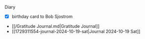 Diary
- [x] birthday card to Bob Sjostrom

- [[/Gratitude Journal.md|Gratitude Journal]]
- [[1729311554-journal-2024-10-19-sat|Journal 2024-10-19 Sat]]

